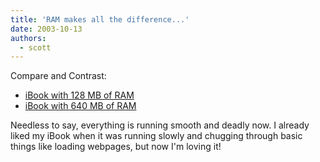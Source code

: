 ```yaml
---
title: 'RAM makes all the difference...'
date: 2003-10-13
authors:
  - scott
---
```


Compare and Contrast:

- [iBook with 128 MB of RAM](/images/blog-photos/ibook128.jpg)
- [iBook with 640 MB of RAM](/images/blog-photos/ibook640.jpg)

Needless to say, everything is running smooth and deadly now. I already liked my iBook when it was running slowly and chugging through basic things like loading webpages, but now I'm loving it!
